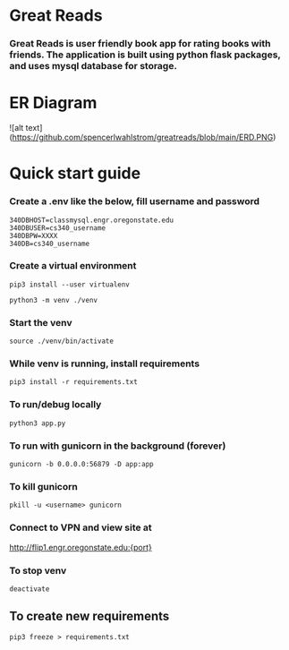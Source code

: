# Great Reads

### Great Reads is user friendly book app for rating books with friends. The application is built using python flask packages, and uses mysql database for storage. 

# ER Diagram
 ![alt text] (https://github.com/spencerlwahlstrom/greatreads/blob/main/ERD.PNG)

# Quick start guide

### Create a .env like the below, fill username and password
```
340DBHOST=classmysql.engr.oregonstate.edu
340DBUSER=cs340_username
340DBPW=XXXX
340DB=cs340_username
```

### Create a virtual environment

`pip3 install --user virtualenv`

`python3 -m venv ./venv`

### Start the venv
`source ./venv/bin/activate`

### While venv is running, install requirements
`pip3 install -r requirements.txt`

### To run/debug locally
`python3 app.py`

### To run with gunicorn in the background (forever)
`gunicorn -b 0.0.0.0:56879 -D app:app`

### To kill gunicorn
`pkill -u <username> gunicorn`

### Connect to VPN and view site at 
http://flip1.engr.oregonstate.edu:{port}

### To stop venv
`deactivate`

## To create new requirements
`pip3 freeze > requirements.txt`
